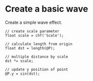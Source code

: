 # Create a basic wave

Create a simple wave effect.

```
// create scale parameter
float scale = chf('Scale');

// calculate length from origin
float dst = length(@P);

// multiple distance by scale
dst *= scale;

// update y position of point
@P.y = sin(dst);
```